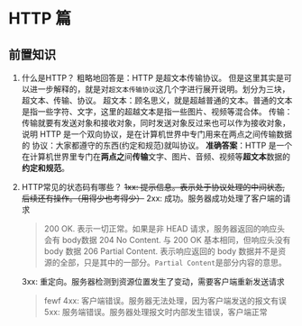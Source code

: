 # HTTP 篇
## 前置知识
1. 什么是HTTP？ 
  粗略地回答是：HTTP 是超⽂本传输协议。
    但是这里其实是可以进一步解释的，就是对```超文本传输协议```这几个字进行展开说明。划分为三块，超文本、传输、协议。
  超文本：顾名思义，就是超越普通的文本。普通的文本是指一些字符、文字，这里的超越文本是指一些图片、视频等混合体。
  传输：传输就要有发送对象和接收对象，同时发送对象反过来也可以作为接收对象，说明 HTTP 是一个双向协议，是在计算机世界中专门用来在两点之间传输数据的
  协议：大家都遵守的东西(约定和规范)就叫协议。
  **准确答案**：HTTP 是一个在计算机世界里专门在**两点之**间**传输**文字、图片、音频、视频等**超文本**数据的**约定和规范**。

2. HTTP常见的状态码有哪些？
  ~~1xx: 提示信息。表示处于协议处理的中间状态, 后续还有操作。（用得少也考得少）~~
  2xx: 成功。服务器成功处理了客户端的请求
    > 200 OK. 表示一切正常。如果是⾮ HEAD 请求，服务器返回的响应头会有 body数据
    > 204 No Content. 与 200 OK 基本相同，但响应头没有 body 数据
    > 206 Partial Content. 表示响应返回的 body 数据并不是资源的全部，只是其中的一部分。```Partial Content```是部分内容的意思。

    3xx: 重定向。服务器检测到资源位置发生了变动，需要客户端重新发送请求
    > fewf
      4xx: 客户端错误。服务器无法处理，因为客户端发送的报文有误
  5xx: 服务端错误。服务器处理报文时内部发生错误，客户端正常




























<!-- 
## HTTP1.0



## HTTP1.1



## HTTP2



## HTTP3

 -->
